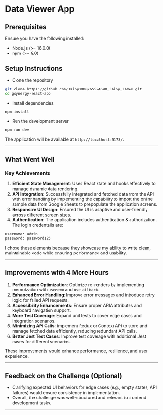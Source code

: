 # Data Viewer App

## Prerequisites
Ensure you have the following installed:
- Node.js (>= 16.0.0)
- npm (>= 8.0)

## Setup Instructions

- Clone the repository
```sh
git clone https://github.com/Jainy2000/GS524690_Jainy_James.git
cd gsynergy-react-app
```
- Install dependencies
```sh
npm install
```
- Run the development server
```sh
npm run dev
```
The application will be available at `http://localhost:5173/`.

---

## What Went Well

### Key Achievements
1. **Efficient State Management**: Used React state and hooks effectively to manage dynamic data rendering.
2. **API Integration**: Successfully integrated and fetched data from the API with error handling by implementing the capability to import the online sample data from Google Sheets to prepopulate the application screens.
3. **Responsive UI Design**: Ensured the UI is adaptive and user-friendly across different screen sizes.
4. **Authentication**: The application includes authentication & authorization. The login credentails are:
```sh
username: admin
password: password123
```

I chose these elements because they showcase my ability to write clean, maintainable code while ensuring performance and usability.

---

## Improvements with 4 More Hours

1. **Performance Optimization**: Optimize re-renders by implementing memoization with `useMemo` and `useCallback`.
2. **Enhanced Error Handling**: Improve error messages and introduce retry logic for failed API requests.
3. **Accessibility Enhancements**: Ensure proper ARIA attributes and keyboard navigation support.
4. **More Test Coverage**: Expand unit tests to cover edge cases and integration scenarios.
5. **Minimizing API Calls**: Implement Redux or Context API to store and manage fetched data efficiently, reducing redundant API calls.
6. **Better Jest Test Cases**: Improve test coverage with additional Jest cases for different scenarios.

These improvements would enhance performance, resilience, and user experience.

---

## Feedback on the Challenge (Optional)
- Clarifying expected UI behaviors for edge cases (e.g., empty states, API failures) would ensure consistency in implementation.
- Overall, the challenge was well-structured and relevant to frontend development tasks.
---


